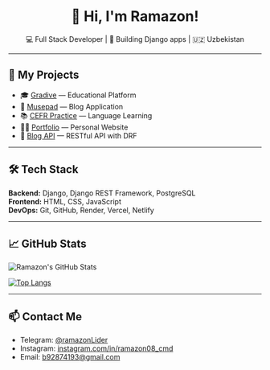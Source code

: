 <h1 align="center">👋 Hi, I'm Ramazon!</h1>
<p align="center">💻 Full Stack Developer | 🚀 Building Django apps | 🇺🇿 Uzbekistan</p>

---

## 🚀 My Projects
- 🎓 [Gradive](https://gradive.vercel.app/) — Educational Platform  
- 📝 [Musepad](https://musepad.onrender.com/) — Blog Application  
- 📚 [CEFR Practice](https://cefr-practice.vercel.app/) — Language Learning  
- 🧑‍💻 [Portfolio](https://ramazondev.netlify.app/) — Personal Website  
- 🔌 [Blog API](https://biapi.vercel.app/) — RESTful API with DRF  

---

## 🛠️ Tech Stack
**Backend:** Django, Django REST Framework, PostgreSQL  
**Frontend:** HTML, CSS, JavaScript  
**DevOps:** Git, GitHub, Render, Vercel, Netlify  

---

## 📈 GitHub Stats

![Ramazon's GitHub Stats](https://github-readme-stats.vercel.app/api?username=ramazon07-cmd&show_icons=true&theme=radical)

[![Top Langs](https://github-readme-stats.vercel.app/api/top-langs/?username=ramazon07-cmd&layout=compact)](https://github.com/RamazonDev)

---

## 📫 Contact Me
- Telegram: [@ramazonLider](https://t.me/ramazonLider)
- Instagram: [instagram.com/in/ramazon08_cmd](#)
- Email: b92874193@gmail.com
